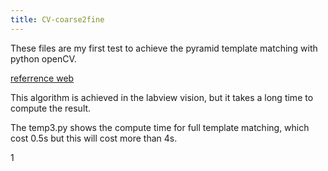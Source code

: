 ```yaml
---
title: CV-coarse2fine
---
```


These files are my first test to achieve the pyramid template matching with python openCV.

[referrence web](https://zone.ni.com/reference/en-XX/help/370281AC-01/nivisionconcepts/pattern_matching_techniques/)

This algorithm is achieved in the labview vision, but it takes a long time to compute the result. 

The temp3.py shows the compute time for full template matching, which cost 0.5s but this will cost more than 4s. 


1
<!-- Up to now, I could match the template and make pyramids for images.
But there are several points that they are too closed to each other.
I need to define a compare function to select the best ones. -->
